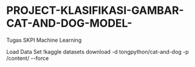 # PROJECT-KLASIFIKASI-GAMBAR-CAT-AND-DOG-MODEL-
Tugas SKPI Machine Learning

Load Data Set
!kaggle datasets download -d tongpython/cat-and-dog -p /content/ --force


